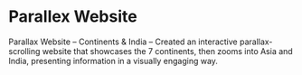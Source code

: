 # Parallex Website
Parallax Website – Continents & India – Created an interactive parallax-scrolling website that showcases the 7 continents, then zooms into Asia and India, presenting information in a visually engaging way.
